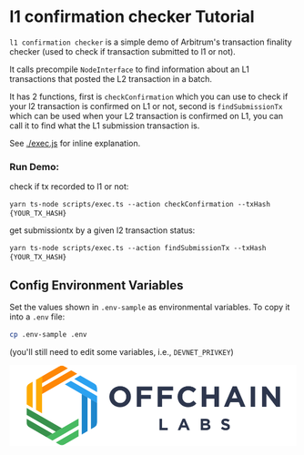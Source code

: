 # l1 confirmation checker Tutorial

`l1 confirmation checker` is a simple demo of Arbitrum's transaction finality checker (used to check if transaction submitted to l1 or not).

It calls precompile `NodeInterface` to find information about an L1 transactions that posted the L2 transaction in a batch.

It has 2 functions, first is `checkConfirmation` which you can use to check if your l2 transaction is confirmed on L1 or not, second is `findSubmissionTx` which can be used when your L2 transaction is confirmed on L1, you can call it to find what the L1 submission transaction is.

See [./exec.js](./scripts/exec.js) for inline explanation.


### Run Demo:

check if tx recorded to l1 or not:
```
yarn ts-node scripts/exec.ts --action checkConfirmation --txHash {YOUR_TX_HASH}
```
get submissiontx by a given l2 transaction status:
```
yarn ts-node scripts/exec.ts --action findSubmissionTx --txHash {YOUR_TX_HASH}
```

## Config Environment Variables

Set the values shown in `.env-sample` as environmental variables. To copy it into a `.env` file:

```bash
cp .env-sample .env
```

(you'll still need to edit some variables, i.e., `DEVNET_PRIVKEY`)

<p align="center"><img src="../../assets/offchain_labs_logo.png" width="600"></p>
